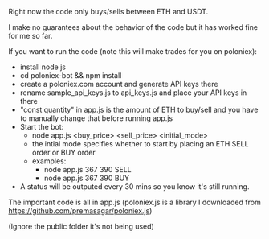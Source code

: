 Right now the code only buys/sells between ETH and USDT.

I make no guarantees about the behavior of the code but it has worked fine for me so far.

If you want to run the code (note this will make trades for you on poloniex):

* install node js
* cd poloniex-bot && npm install
* create a poloniex.com account and generate API keys there
* rename sample_api_keys.js to api_keys.js and place your API keys in there
* "const quantity" in app.js is the amount of ETH to buy/sell and you have to manually change that before running app.js
* Start the bot:
  * node app.js <buy_price> <sell_price> <initial_mode>
  * the intial mode specifies whether to start by placing an ETH SELL order or BUY order
  * examples:
    * node app.js 367 390 SELL
    * node app.js 367 390 BUY
* A status will be outputed every 30 mins so you know it's still running.


The important code is all in app.js (poloniex.js is a library I downloaded from https://github.com/premasagar/poloniex.js)

(Ignore the public folder it's not being used)
